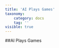 ```yaml
---
title: 'AI Plays Games'
taxonomy:
    category: docs
    tag: ''
visible: true
---
```


##AI Plays Games
